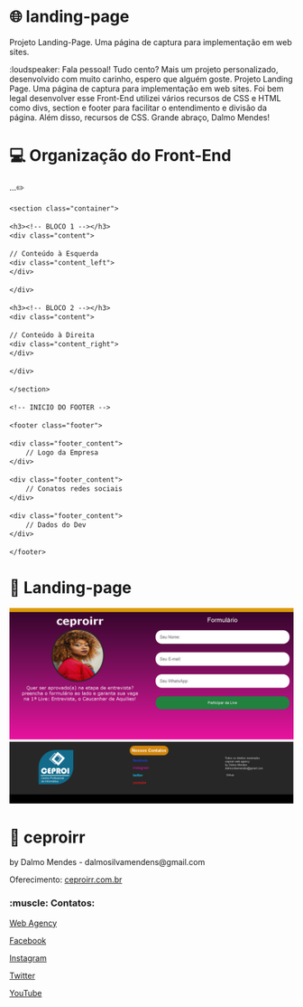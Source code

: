 # :globe_with_meridians: landing-page
Projeto Landing-Page. Uma página de captura para implementação em web sites.
<p>:loudspeaker: Fala pessoal! Tudo cento? Mais um projeto personalizado, desenvolvido com muito carinho, espero que alguém goste. Projeto Landing Page. Uma página de captura para implementação em web sites. Foi bem legal desenvolver esse Front-End utilizei vários recursos de CSS e HTML como divs, section e footer para facilitar o entendimento e divisão da página. Além disso, recursos de CSS. Grande abraço, Dalmo Mendes!</p>

# :computer: Organização do Front-End
...:pencil2:
```
<section class="container">

<h3><!-- BLOCO 1 --></h3>
<div class="content">

// Conteúdo à Esquerda
<div class="content_left">
</div>

</div>

<h3><!-- BLOCO 2 --></h3>
<div class="content">

// Conteúdo à Direita
<div class="content_right">
</div>

</div>

</section> 

<!-- INICIO DO FOOTER -->

<footer class="footer">

<div class="footer_content">
	// Logo da Empresa
</div>

<div class="footer_content">
	// Conatos redes sociais
</div>

<div class="footer_content">
	// Dados do Dev
</div>

</footer>
```
# :anger: Landing-page
<img src="https://github.com/DalmoMendes/landing-page/blob/master/front-end.png"/>

# :rocket: ceproirr 
<p>by Dalmo Mendes - dalmosilvamendens@gmail.com</p>
<p>Oferecimento: <a href="https://ceproirr.com.br" target="_blank">ceproirr.com.br</a></p>
<h3>:muscle: Contatos:</h3>

<p>   <a href="https://www.ceproirr.com.br/webagency/" target="_blank">Web Agency</a></p>
<p>   <a href="https://facebook.com/ceproir/" target="_blank">Facebook</a></p>
<p>   <a href="https://instagram.com/ceproirr/" target="_blank">Instagram</a></p>
<p>   <a href="https://twitter.com/ceproirr/" target="_blank">Twitter</a></p>
<p>   <a href="https://www.youtube.com/channel/UC9egIn_Xkg2KFD_55mi_r8w" target="_blank">YouTube</a></p>